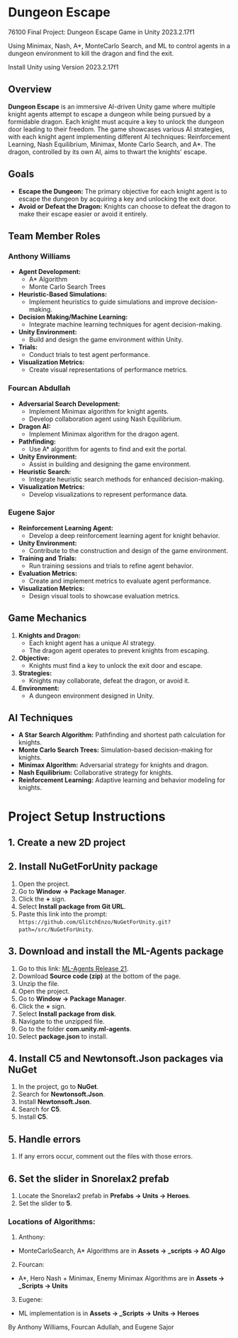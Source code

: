 # Dungeon Escape
 76100 Final Project: Dungeon Escape Game in Unity 2023.2.17f1

Using Minimax, Nash, A*, MonteCarlo Search, and ML to control agents in a dungeon environment to kill the dragon and find the exit.

Install Unity using Version 2023.2.17f1

## Overview

**Dungeon Escape** is an immersive AI-driven Unity game where multiple knight agents attempt to escape a dungeon while being pursued by a formidable dragon. Each knight must acquire a key to unlock the dungeon door leading to their freedom. The game showcases various AI strategies, with each knight agent implementing different AI techniques: Reinforcement Learning, Nash Equilibrium, Minimax, Monte Carlo Search, and A*. The dragon, controlled by its own AI, aims to thwart the knights' escape.

## Goals

- **Escape the Dungeon:** The primary objective for each knight agent is to escape the dungeon by acquiring a key and unlocking the exit door.
- **Avoid or Defeat the Dragon:** Knights can choose to defeat the dragon to make their escape easier or avoid it entirely.
  
## Team Member Roles

### Anthony Williams
- **Agent Development:**
  - A* Algorithm
  - Monte Carlo Search Trees
- **Heuristic-Based Simulations:**
  - Implement heuristics to guide simulations and improve decision-making.
- **Decision Making/Machine Learning:**
  - Integrate machine learning techniques for agent decision-making.
- **Unity Environment:**
  - Build and design the game environment within Unity.
- **Trials:**
  - Conduct trials to test agent performance.
- **Visualization Metrics:**
  - Create visual representations of performance metrics.

### Fourcan Abdullah
- **Adversarial Search Development:**
  - Implement Minimax algorithm for knight agents.
  - Develop collaboration agent using Nash Equilibrium.
- **Dragon AI:**
  - Implement Minimax algorithm for the dragon agent.
- **Pathfinding:**
  - Use A* algorithm for agents to find and exit the portal.
- **Unity Environment:**
  - Assist in building and designing the game environment.
- **Heuristic Search:**
  - Integrate heuristic search methods for enhanced decision-making.
- **Visualization Metrics:**
  - Develop visualizations to represent performance data.

### Eugene Sajor
- **Reinforcement Learning Agent:**
  - Develop a deep reinforcement learning agent for knight behavior.
- **Unity Environment:**
  - Contribute to the construction and design of the game environment.
- **Training and Trials:**
  - Run training sessions and trials to refine agent behavior.
- **Evaluation Metrics:**
  - Create and implement metrics to evaluate agent performance.
- **Visualization Metrics:**
  - Design visual tools to showcase evaluation metrics.

## Game Mechanics

1. **Knights and Dragon:**
   - Each knight agent has a unique AI strategy.
   - The dragon agent operates to prevent knights from escaping.
2. **Objective:**
   - Knights must find a key to unlock the exit door and escape.
3. **Strategies:**
   - Knights may collaborate, defeat the dragon, or avoid it.
4. **Environment:**
   - A dungeon environment designed in Unity.

## AI Techniques

- **A Star Search Algorithm:** Pathfinding and shortest path calculation for knights.
- **Monte Carlo Search Trees:** Simulation-based decision-making for knights.
- **Minimax Algorithm:** Adversarial strategy for knights and dragon.
- **Nash Equilibrium:** Collaborative strategy for knights.
- **Reinforcement Learning:** Adaptive learning and behavior modeling for knights.

# Project Setup Instructions

## 1. Create a new 2D project

## 2. Install NuGetForUnity package
1. Open the project.
2. Go to **Window -> Package Manager**.
3. Click the **+** sign.
4. Select **Install package from Git URL**.
5. Paste this link into the prompt: `https://github.com/GlitchEnzo/NuGetForUnity.git?path=/src/NuGetForUnity`.

## 3. Download and install the ML-Agents package
1. Go to this link: [ML-Agents Release 21](https://github.com/Unity-Technologies/ml-agents/releases/tag/release_21).
2. Download **Source code (zip)** at the bottom of the page.
3. Unzip the file.
4. Open the project.
5. Go to **Window -> Package Manager**.
6. Click the **+** sign.
7. Select **Install package from disk**.
8. Navigate to the unzipped file.
9. Go to the folder **com.unity.ml-agents**.
10. Select **package.json** to install.

## 4. Install C5 and Newtonsoft.Json packages via NuGet
1. In the project, go to **NuGet**.
2. Search for **Newtonsoft.Json**.
3. Install **Newtonsoft.Json**.
4. Search for **C5**.
5. Install **C5**.

## 5. Handle errors
1. If any errors occur, comment out the files with those errors.

## 6. Set the slider in Snorelax2 prefab
1. Locate the Snorelax2 prefab in **Prefabs -> Units -> Heroes**.
2. Set the slider to **5**.
                                
### Locations of Algorithms:
1. Anthony:
  - MonteCarloSearch, A* Algorithms are in **Assets -> _scripts -> AO Algo**
2. Fourcan: 
  - A*, Hero Nash + Minimax, Enemy Minimax Algorithms are in **Assets -> _Scripts -> Units**
3. Eugene:
  - ML implementation is in **Assets -> _Scripts -> Units -> Heroes**


By Anthony Williams, Fourcan Adullah, and Eugene Sajor
